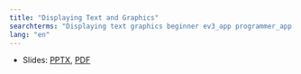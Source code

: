 ```yaml
---
title: "Displaying Text and Graphics"
searchterms: "Displaying text graphics beginner ev3_app programmer_app toggle displaying_text_and_graphics"
lang: "en"
---
```



    
 <ul>
 <li class="ng-binding">Slides:
 <a href="TabletLessons/tablet/beginner/Display.pptx">PPTX</a>,
 <a href="TabletLessons/tablet/beginner/Display.pdf">PDF</a>
 </li>
 </ul>
